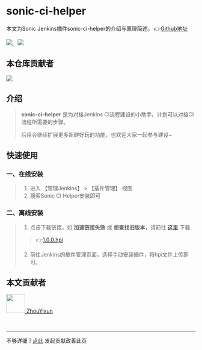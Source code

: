 # sonic-ci-helper
本文为Sonic Jenkins插件sonic-ci-helper的介绍与原理简述。 👉[Github地址](https://github.com/jenkinsci/sonic-ci-helper-plugin)

<a href="#">  
<img src="https://img.shields.io/github/stars/jenkinsci/sonic-ci-helper-plugin?style=social">
<img style="margin-left:10px" src="https://img.shields.io/github/forks/jenkinsci/sonic-ci-helper-plugin?style=social">
</a>

## 本仓库贡献者

<a href="https://github.com/jenkinsci/sonic-ci-helper-plugin/graphs/contributors">
  <img src="https://contrib.rocks/image?repo=jenkinsci/sonic-ci-helper-plugin" />
</a>

## 介绍

> **sonic-ci-helper** 是为对接Jenkins CI流程建设的小助手。计划可以对接CI流程所需要的步骤。
>
> 后续会继续扩展更多新鲜好玩的功能，也欢迎大家一起参与建设~

## 快速使用

### 一、在线安装

> 1. 进入 【管理Jenkins】 > 【插件管理】 视图
> 2. 搜索Sonic CI Helper安装即可
> 
> <el-image hide-on-click-modal src="https://img.wenjie.store/2022-07-27/1658886552-595597-9a1d8b2970d61eaebd9b806a13e373c.png"
> :preview-src-list="['https://img.wenjie.store/2022-07-27/1658886552-595597-9a1d8b2970d61eaebd9b806a13e373c.png']" style="width: 80%"/>

### 二、离线安装
  
> 1. 点击下载链接。如 **加速链接失效** 或 **想查找旧版本**，请前往 <a href="https://github.com/jenkinsci/sonic-ci-helper-plugin/releases" target="_blank">这里</a> 下载
>
>  > 👉<a href="https://download.fastgit.org/jenkinsci/sonic-ci-helper-plugin/releases/download/1.0.0/sonic-ci-helper.hpi" target="_blank">1.0.0.hpi</a>
> 
> 2. 前往Jenkins的插件管理页面，选择手动安装插件，将hpi文件上传即可。

## 本文贡献者
<div class="cont">
<a href="https://github.com/ZhouYixun" target="_blank">
<img src="https://avatars.githubusercontent.com/u/56339314?v=4" width="50"/>
<span>ZhouYixun</span>
</a>
</div>


&nbsp;
&nbsp;
***
不够详细？[点此](https://github.com/SonicCloudOrg/sonic-offical-website/edit/main/src/markdown/sgm/re-sch.md) 发起贡献改善此页
